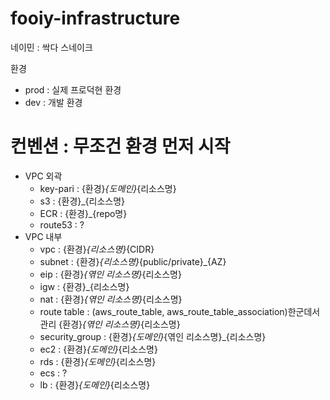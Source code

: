# fooiy-infrastructure

네이민 : 싹다 스네이크

환경

* prod : 실제 프로덕현 환경
* dev : 개발 환경

# 컨벤션 : 무조건 환경 먼저 시작
- VPC 외곽
  - key-pari : {환경}_{도메인}_{리소스명}
  - s3 : {환경}_{리소스명}
  - ECR : {환경}_{repo명}
  - route53 : ?
- VPC 내부
  - vpc : {환경}_{리소스명}_{CIDR}
  - subnet : {환경}_{리소스명}_{public/private}_{AZ}
  - eip : {환경}_{엮인 리소스명}_{리소스명}
  - igw : {환경}_{리소스명}
  - nat : {환경}_{엮인 리소스명}_{리소스명}
  - route table : (aws_route_table, aws_route_table_association)한군데서 관리
                  {환경}_{엮인 리소스명}_{리소스명}
  - security_group : {환경}_{도메인}_{엮인 리소스명}_{리소스명}
  - ec2 : {환경}_{도메인}_{리소스명}
  - rds : {환경}_{도메인}_{리소스명}
  - ecs : ?
  - lb : {환경}_{도메인}_{리소스명}
